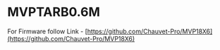 # MVPTARB0.6M

For Firmware follow Link - [https://github.com/Chauvet-Pro/MVP18X6](https://github.com/Chauvet-Pro/MVP18X6)
